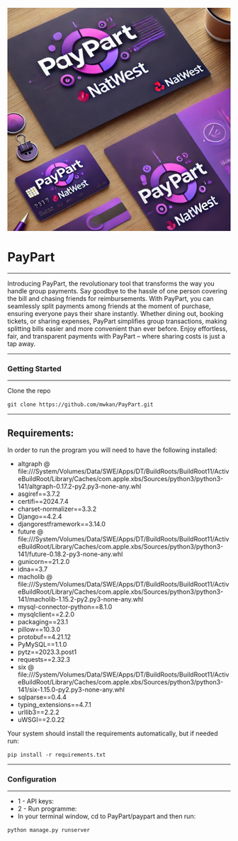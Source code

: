 <p align="center">
  <img src="https://github.com/mwkan/PayPart/blob/4a2126637eb83b081baecd5908070c5ca7d718f4/paypart/static/paypart.jpeg"/>
</p>


# **PayPart** #


----


Introducing PayPart, the revolutionary tool that transforms the way you handle group payments. Say goodbye to the hassle of one person covering the bill and chasing friends for reimbursements. With PayPart, you can seamlessly split payments among friends at the moment of purchase, ensuring everyone pays their share instantly. Whether dining out, booking tickets, or sharing expenses, PayPart simplifies group transactions, making splitting bills easier and more convenient than ever before. Enjoy effortless, fair, and transparent payments with PayPart – where sharing costs is just a tap away.



--------
### **Getting Started** ###
-----


Clone the repo

```
git clone https://github.com/mwkan/PayPart.git
```

---
**Requirements:**
----

In order to run the program you will need to have the following installed:

- altgraph @ file:///System/Volumes/Data/SWE/Apps/DT/BuildRoots/BuildRoot11/ActiveBuildRoot/Library/Caches/com.apple.xbs/Sources/python3/python3-141/altgraph-0.17.2-py2.py3-none-any.whl
- asgiref==3.7.2
- certifi==2024.7.4
- charset-normalizer==3.3.2
- Django==4.2.4
- djangorestframework==3.14.0
- future @ file:///System/Volumes/Data/SWE/Apps/DT/BuildRoots/BuildRoot11/ActiveBuildRoot/Library/Caches/com.apple.xbs/Sources/python3/python3-141/future-0.18.2-py3-none-any.whl
- gunicorn==21.2.0
- idna==3.7
- macholib @ file:///System/Volumes/Data/SWE/Apps/DT/BuildRoots/BuildRoot11/ActiveBuildRoot/Library/Caches/com.apple.xbs/Sources/python3/python3-141/macholib-1.15.2-py2.py3-none-any.whl
- mysql-connector-python==8.1.0
- mysqlclient==2.2.0
- packaging==23.1
- pillow==10.3.0
- protobuf==4.21.12
- PyMySQL==1.1.0
- pytz==2023.3.post1
- requests==2.32.3
- six @ file:///System/Volumes/Data/SWE/Apps/DT/BuildRoots/BuildRoot11/ActiveBuildRoot/Library/Caches/com.apple.xbs/Sources/python3/python3-141/six-1.15.0-py2.py3-none-any.whl
- sqlparse==0.4.4
- typing_extensions==4.7.1
- urllib3==2.2.2
- uWSGI==2.0.22

Your system should install the requirements automatically, but if needed run:

```
pip install -r requirements.txt
```
---
### **Configuration** ###
---

- 1 -  API keys:
- 2 - Run programme:
- In your terminal window, cd to PayPart/paypart and then run:
```
python manage.py runserver
```

